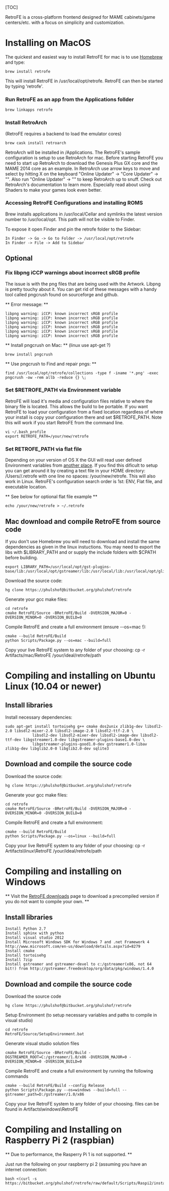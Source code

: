 [TOC]

RetroFE is a cross-platform frontend designed for MAME cabinets/game centers/etc. with a focus on simplicity and customization.

# Installing on MacOS #

The quickest and easiest way to install RetroFE for mac is to use [Homebrew](http://brew.sh) and type:
	
	brew install retrofe 

This will install RetroFE in /usr/local/opt/retrofe. RetroFE can then be started by typing 'retrofe'.


### Run RetroFE as an app from the Applications follder
	
	brew linkapps retrofe 


### Install RetroArch 
(RetroFE requires a backend to load the emulator cores) 
	
	brew cask install retroarch 

RetroArch will be installed in /Applications. The RetroFE's sample configuration is setup to use RetroArch for mac. Before starting RetroFE you need to start up RetroArch to download the Genesis Plus GX core and the MAME 2014 core as an example. In RetroArch use arrow keys to move and select by hitting X on the keyboard "Online Updater" -> "Core Updater" -> "<Core Name>". Also run "Online Updater" -> "<Every Updater choice>" to keep RetroArch up to snuff. Check out RetroArch's documentation to learn more. Especially read about using Shaders to make your games look even better.

### Accessing RetroFE Configurations and installing ROMS 

Brew installs applications in /usr/local/Cellar and symlinks the latest version number to /usr/local/opt. This path will not be visible to Finder.

To expose it open Finder and pin the retrofe folder to the Sidebar: 
	
	In Finder -> Go -> Go to Folder -> /usr/local/opt/retrofe 
	In Finder -> File -> Add to Sidebar  

## Optional ##

### Fix libpng iCCP warnings about incorrect sRGB profile 

The issue is with the png files that are being used with the Artwork. Libpng is pretty touchy about it. You can get rid of these messages with a handy tool called pngcrush found on sourceforge and github.

** Error message: **
	
	libpng warning: iCCP: known incorrect sRGB profile
	libpng warning: iCCP: known incorrect sRGB profile
	libpng warning: iCCP: known incorrect sRGB profile
	libpng warning: iCCP: known incorrect sRGB profile
	libpng warning: iCCP: known incorrect sRGB profile
	libpng warning: iCCP: known incorrect sRGB profile

** Install pngcrush on Mac: ** (linux use apt-get ?)
	
	brew install pngcrush


** Use pngcrush to Find and repair pngs: **
	
	find /usr/local/opt/retrofe/collections -type f -iname '*.png' -exec pngcrush -ow -rem allb -reduce {} \;


### Set $RETROFE_PATH via Environment variable 

RetroFE will load it's media and configuration files relative to where the binary file is located. This allows the build to be portable. If you want RetroFE to load your configuration from a fixed location regardless of where your install is copy your configuration there and set $RETROFE_PATH. Note this will work if you start RetroFE from the command line.

	vi ~/.bash_profile
	export RETROFE_PATH=/your/new/retrofe


### Set RETROFE_PATH via flat file 

Depending on your version of OS X the GUI will read user defined Environment variables from [another place](http://stackoverflow.com/questions/135688/setting-environment-variables-in-os-x). If you find this dificult to setup you can get around it by creating a text file in your HOME directory: /Users/<you>/.retrofe with one line no spaces: /your/new/retrofe. This will also work in Linux. RetroFE's configuration search order is 1st: ENV, Flat file, and executable location.

** See below for optional flat file example **

	echo /your/new/retrofe > ~/.retrofe


## Mac download and compile RetroFE from source code ##
If you don't use Homebrew you will need to download and install the same dependencies as given in the linux instuctions.
You may need to export the libs with $LIBRARY_PATH and or supply the include folders with $CPATH before building.

	export LIBRARY_PATH=/usr/local/opt/gst-plugins-base/lib:/usr/local/opt/gstreamer/lib:/usr/local/lib:/usr/local/opt/glib/lib:/usr/local/opt/gettext/lib

Download the source code:

	hg clone https://phulshof@bitbucket.org/phulshof/retrofe

Generate your gcc make files:

	cd retrofe
	cmake RetroFE/Source -BRetroFE/Build -DVERSION_MAJOR=0 -DVERSION_MINOR=0 -DVERSION_BUILD=0

Compile RetroFE and create a full environment (ensure --os=mac !): 

	cmake --build RetroFE/Build
	python Scripts/Package.py --os=mac --build=full

Copy your live RetroFE system to any folder of your choosing:
	cp -r Artifacts/mac/RetroFE /your/ideal/retrofe/path

#  Compiling and installing on Ubuntu Linux (10.04 or newer) #

## Install libraries ##
Install necessary dependencies:
	
	sudo apt-get install tortoisehg g++ cmake dos2unix zlib1g-dev libsdl2-2.0 libsdl2-mixer-2.0 libsdl2-image-2.0 libsdl2-ttf-2.0 \
                libsdl2-dev libsdl2-mixer-dev libsdl2-image-dev libsdl2-ttf-dev libgstreamer1.0-dev libgstreamer-plugins-base1.0-dev \
                libgstreamer-plugins-good1.0-dev gstreamer1.0-libav zlib1g-dev libglib2.0-0 libglib2.0-dev sqlite3

## Download and compile the source code ##
Download the source code:

	hg clone https://phulshof@bitbucket.org/phulshof/retrofe

Generate your gcc make files:

	cd retrofe
	cmake RetroFE/Source -BRetroFE/Build -DVERSION_MAJOR=0 -DVERSION_MINOR=0 -DVERSION_BUILD=0

Compile RetroFE and create a full environment: 

	cmake --build RetroFE/Build
	python Scripts/Package.py --os=linux --build=full

Copy your live RetroFE system to any folder of your choosing:
	cp -r Artifacts\linux\RetroFE /your/ideal/retrofe/path



# Compiling and installing on Windows #
** Visit the [RetroFE downloads](http://retrofe.com/download.php) page to download a precompiled version if you do not want to compile your own. **

## Install libraries ##
	Install Python 2.7
	Install sphinx with python
	Install visual studio 2012
	Install Microsoft Windows SDK for Windows 7 and .net Framework 4 http://www.microsoft.com/en-us/download/details.aspx?id=8279
	Install cmake
	Install tortoisehg
	Install 7zip
	Install gstreamer and gstreamer-devel to c:/gstreamer(x86, not 64 bit!) from http://gstreamer.freedesktop/org/data/pkg/windows/1.4.0

## Download and compile the source code ##

Download the source code

	hg clone https://phulshof@bitbucket.org/phulshof/retrofe


Setup Environment (to setup necessary variables and paths to compile in visual studio)

	cd retrofe
	RetroFE/Source/SetupEnvironment.bat   

Generate visual studio solution files

	cmake RetroFE/Source -BRetroFE/Build -DGSTREAMER_ROOT=C:/gstreamer/1.0/x86 -DVERSION_MAJOR=0 -DVERSION_MINOR=0 -DVERSION_BUILD=0
  
Compile RetroFE and create a full environment by running the following commands

	cmake --build RetroFE/Build --config Release
	python Scripts\Package.py --os=windows --build=full --gstreamer_path=D:/gstreamer/1.0/x86

Copy your live RetroFE system to any folder of your choosing. files can be found in Artifacts\windows\RetroFE


# Compiling and Installing on Raspberry Pi 2 (raspbian) #

** Due to performance, the Rasperry Pi 1 is not supported. **

Just run the following on your raspberry pi 2 (assuming you have an internet connection:

	bash <(curl -s https://bitbucket.org/phulshof/retrofe/raw/default/Scripts/Raspi2/install.sh)